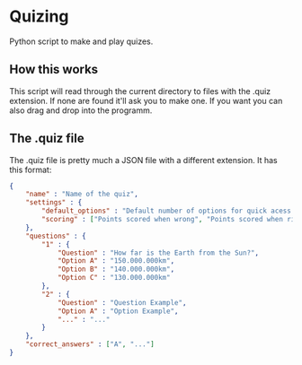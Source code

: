 # Quizing
Python script to make and play quizes.

## How this works
This script will read through the current directory to files with the .quiz extension. If none are found it'll ask you to make one.
If you want you can also drag and drop into the programm.

## The .quiz file
The .quiz file is pretty much a JSON file with a different extension. 
It has this format:
```json
{
	"name" : "Name of the quiz",
	"settings" : {
		"default_options" : "Default number of options for quick acess when editing quiz",
		"scoring" : ["Points scored when wrong", "Points scored when right"]
	},
	"questions" : {
		"1" : {
			"Question" : "How far is the Earth from the Sun?",
			"Option A" : "150.000.000km",
			"Option B" : "140.000.000km",
			"Option C" : "130.000.000km"
		},
		"2" : {
			"Question" : "Question Example",
			"Option A" : "Option Example",
			"..." : "..."
		}
	},
	"correct_answers" : ["A", "..."]
}
```
